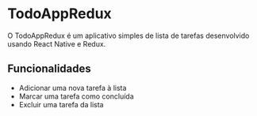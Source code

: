 # TodoAppRedux

O TodoAppRedux é um aplicativo simples de lista de tarefas desenvolvido usando React Native e Redux.

## Funcionalidades

- Adicionar uma nova tarefa à lista
- Marcar uma tarefa como concluída
- Excluir uma tarefa da lista
